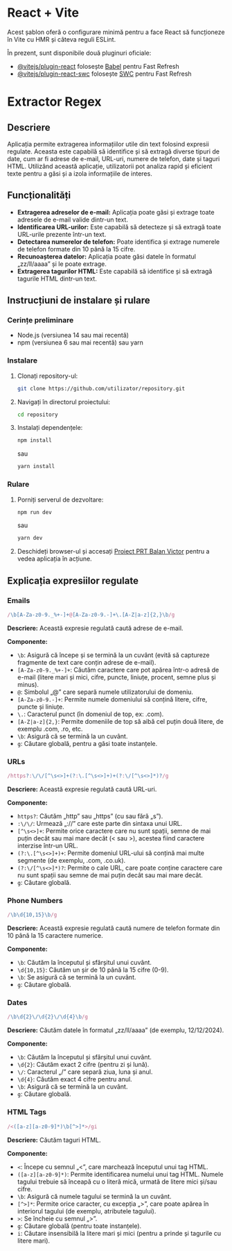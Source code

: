 # React + Vite

Acest șablon oferă o configurare minimă pentru a face React să funcționeze în Vite cu HMR și câteva reguli ESLint.

În prezent, sunt disponibile două pluginuri oficiale:

- [@vitejs/plugin-react](https://github.com/vitejs/vite-plugin-react/blob/main/packages/plugin-react/README.md) folosește [Babel](https://babeljs.io/) pentru Fast Refresh
- [@vitejs/plugin-react-swc](https://github.com/vitejs/vite-plugin-react-swc) folosește [SWC](https://swc.rs/) pentru Fast Refresh

# Extractor Regex

## Descriere
Aplicația permite extragerea informațiilor utile din text folosind expresii regulate. Aceasta este capabilă să identifice și să extragă diverse tipuri de date, cum ar fi adrese de e-mail, URL-uri, numere de telefon, date și taguri HTML. Utilizând această aplicație, utilizatorii pot analiza rapid și eficient texte pentru a găsi și a izola informațiile de interes.

## Funcționalități
- **Extragerea adreselor de e-mail:** Aplicația poate găsi și extrage toate adresele de e-mail valide dintr-un text.
- **Identificarea URL-urilor:** Este capabilă să detecteze și să extragă toate URL-urile prezente într-un text.
- **Detectarea numerelor de telefon:** Poate identifica și extrage numerele de telefon formate din 10 până la 15 cifre.
- **Recunoașterea datelor:** Aplicația poate găsi datele în formatul „zz/ll/aaaa” și le poate extrage.
- **Extragerea tagurilor HTML:** Este capabilă să identifice și să extragă tagurile HTML dintr-un text.

## Instrucțiuni de instalare și rulare

### Cerințe preliminare
- Node.js (versiunea 14 sau mai recentă)
- npm (versiunea 6 sau mai recentă) sau yarn

### Instalare
1. Clonați repository-ul:
    ```bash
    git clone https://github.com/utilizator/repository.git
    ```
2. Navigați în directorul proiectului:
    ```bash
    cd repository
    ```
3. Instalați dependențele:
    ```bash
    npm install
    ```
    sau
    ```bash
    yarn install
    ```

### Rulare
1. Porniți serverul de dezvoltare:
    ```bash
    npm run dev
    ```
    sau
    ```bash
    yarn dev
    ```
2. Deschideți browser-ul și accesați [Proiect PRT Balan Victor](http://127.0.0.1:5173/) pentru a vedea aplicația în acțiune.

## Explicația expresiilor regulate

### Emails

```javascript
/\b[A-Za-z0-9._%+-]+@[A-Za-z0-9.-]+\.[A-Z|a-z]{2,}\b/g
```

**Descriere:** Această expresie regulată caută adrese de e-mail.

**Componente:**
- `\b`: Asigură că începe și se termină la un cuvânt (evită să captureze fragmente de text care conțin adrese de e-mail).
- `[A-Za-z0-9._%+-]+`: Căutăm caractere care pot apărea într-o adresă de e-mail (litere mari și mici, cifre, puncte, liniuțe, procent, semne plus și minus).
- `@`: Simbolul „@” care separă numele utilizatorului de domeniu.
- `[A-Za-z0-9.-]+`: Permite numele domeniului să conțină litere, cifre, puncte și liniuțe.
- `\.`: Caracterul punct (în domeniul de top, ex: .com).
- `[A-Z|a-z]{2,}`: Permite domeniile de top să aibă cel puțin două litere, de exemplu .com, .ro, etc.
- `\b`: Asigură că se termină la un cuvânt.
- `g`: Căutare globală, pentru a găsi toate instanțele.

### URLs

```javascript
/https?:\/\/[^\s<>]+(?:\.[^\s<>]+)+(?:\/[^\s<>]*)?/g
```

**Descriere:** Această expresie regulată caută URL-uri.

**Componente:**
- `https?`: Căutăm „http” sau „https” (cu sau fără „s”).
- `:\/\/`: Urmează „://” care este parte din sintaxa unui URL.
- `[^\s<>]+`: Permite orice caractere care nu sunt spații, semne de mai puțin decât sau mai mare decât (< sau >), acestea fiind caractere interzise într-un URL.
- `(?:\.[^\s<>]+)+`: Permite domeniul URL-ului să conțină mai multe segmente (de exemplu, .com, .co.uk).
- `(?:\/[^\s<>]*)?`: Permite o cale URL, care poate conține caractere care nu sunt spații sau semne de mai puțin decât sau mai mare decât.
- `g`: Căutare globală.

### Phone Numbers

```javascript
/\b\d{10,15}\b/g
```

**Descriere:** Această expresie regulată caută numere de telefon formate din 10 până la 15 caractere numerice.

**Componente:**
- `\b`: Căutăm la începutul și sfârșitul unui cuvânt.
- `\d{10,15}`: Căutăm un șir de 10 până la 15 cifre (0-9).
- `\b`: Se asigură că se termină la un cuvânt.
- `g`: Căutare globală.

### Dates

```javascript
/\b\d{2}\/\d{2}\/\d{4}\b/g
```

**Descriere:** Căutăm datele în formatul „zz/ll/aaaa” (de exemplu, 12/12/2024).

**Componente:**
- `\b`: Căutăm la începutul și sfârșitul unui cuvânt.
- `\d{2}`: Căutăm exact 2 cifre (pentru zi și lună).
- `\/`: Caracterul „/” care separă ziua, luna și anul.
- `\d{4}`: Căutăm exact 4 cifre pentru anul.
- `\b`: Asigură că se termină la un cuvânt.
- `g`: Căutare globală.

### HTML Tags

```javascript
/<([a-z][a-z0-9]*)\b[^>]*>/gi
```

**Descriere:** Căutăm taguri HTML.

**Componente:**
- `<`: Începe cu semnul „<”, care marchează începutul unui tag HTML.
- `([a-z][a-z0-9]*)`: Permite identificarea numelui unui tag HTML. Numele tagului trebuie să înceapă cu o literă mică, urmată de litere mici și/sau cifre.
- `\b`: Asigură că numele tagului se termină la un cuvânt.
- `[^>]*`: Permite orice caracter, cu excepția „>”, care poate apărea în interiorul tagului (de exemplu, atributele tagului).
- `>`: Se încheie cu semnul „>”.
- `g`: Căutare globală (pentru toate instanțele).
- `i`: Căutare insensibilă la litere mari și mici (pentru a prinde și tagurile cu litere mari).

